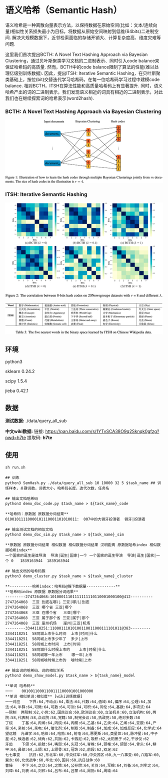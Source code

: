 # **语义哈希（Semantic Hash）**
语义哈希是一种离散向量表示方法，以保持数据在原始空间(比如：文本/连续向量)相似性关系损失最小为目标，将数据从原始空间映射到低维(64bits)二进制空间. 解决大规模数据下，近邻检索面临的存储开销大、计算复杂度高、维度灾难等问题. 

这里我们首次提出BCTH: A Novel Text Hashing Approach via Bayesian Clustering，通过贝叶斯聚类学习文档的二进制表示、同时引入code balance来保证哈希码的高质量. 然而，BCTH中的code balance限制了算法的性能(难以处理亿级别训练数据). 因此，提出ITSH: Iterative Semantic Hashing，在贝叶斯聚类基础上，按位(bit)交替迭代学习哈希码，在每一位哈希码学习过程中建模code balance. 相对BCTH，ITSH在算法性能和高质量哈希码上有显著提升. 同时，语义哈希产出的词的二进制表示，我们发现语义相近的词具有相近的二进制表示，对此我们也在继续探索词的哈希表示(word2hash).

### BCTH: A Novel Text Hashing Approach via Bayesian Clustering

![BCTH1](./docs/img/BCTH1.png)

### ITSH: Iterative Semantic Hashing

![ITSH1](./docs/img/ITSH1.png)

![ITSH2](./docs/img/ITSH2.png)

## 环境
python3

sklearn 0.24.2

scipy 1.5.4

jieba 0.42.1

## 数据
**测试数据:** ./data/query_all_sub

**中文wiki数据:** 链接: https://pan.baidu.com/s/1YTvSCA38O9q2Sknqk0gfzg?pwd=h7te 提取码: **h7te**

## 使用
```
sh run.sh

## 训练
python3 SemHash.py ./data/query_all_sub 10 10000 32 5 $task_name ## 训练样本，关键词数，词表大小，哈希码长度，迭代次数，任务名

## 输出文档哈希码
python3 demo_doc_code.py $task_name > ${task_name}_code

**哈希码：原数据 原数据分词结果**
01001011110000101110001101010011:  007中的大钢牙扮演者	钢牙|扮演者

## 输出测试文档的相似文档
python3 demo_doc_sim.py $task_name > ${task_name}_sim

**原数据 原数据分词结果 相似数据 相似数据分词结果 汉明距离 原数据哈希index 相似数据哈希index**
一个国家的诞生是谁导演  导演|诞生|国家|一个 一个国家的诞生导演  导演|诞生|国家|一个 0   1839163944  1839163944

## 输出文档的哈希码簇
python3 demo_cluster.py $task_name > ${task_name}_cluster

**----------哈希index：哈希码@簇下数据量-------------**
**哈希码index 原数据 原数据分词结果**
---------2747264068:10100011101111111110110001000100@412----------
2747264068  三亚 到底在哪儿 三亚|哪儿|到底
2747264068  三亚 哪个省 三亚|哪个
2747264068  三亚 在哪个省   三亚|哪个
2747264068  三亚 属于那个省 三亚|属于|那个
2747264068  三亚 崖州机场   崖州|三亚|机场
---------3344118251:11000111010100110011000111101011@383---------
3344118251  58同城上市什么时间  上市|时间|什么
3344118251  58同城上市多少年了  多少|上市
3344118251  58同城上市时间  上市|时间
3344118251  58同城什么时候上市的    上市|时候|什么
3344118251  58同城哪一年上市    哪一年|上市
3344118251  58同城啥时候上市的  啥时候|上市

## 输出词的哈希码、词的相似关系
python3 demo_show_model.py $task_name > ${task_name}_model

**单词 哈希码**
一一    00100110001100111100001001000000
**单词 相似单词:相似度** [wiki训练数据]
一一对应    下界:64,不动点:64,乘法:64,代数:64,值域:64,偏序:64,公理:64,加法:64,半群:64,可微:64,可数:64,可测:64,可积:64,同伦:64,基数:64,多项式:64
一院制  两院制:62,小党:62,国民议会:60,欧洲议会:60,立法机关:60,立法机构:60,两院:58,代表制:58,众议院:58,党籍:58,制宪会议:58,执政党:58,绝对多数:58
丁烷    丁基:64,丙烯:64,丙烷:64,丙酮:64,乙基:64,乙炔:64,乙烯:64,亚胺:64,产率:64,亲核:64,亲电:64,催化剂:64,制取:64,制备:64,加成:64,加成反应:64,化学式:64
望远镜  光谱学:64,哈伯:64,哈勃:64,射电:64,惠更斯:64,类星体:64,脉冲星:64,中子星:62,候选者:62,倾角:62,共振:62,卡西尼:62,吸积:62,太阳黑子:62,干涉仪:62
牙齿    下颌:64,前肢:64,嘴部:64,头冠:64,脊椎:64,颈椎:64,颌部:64,骨头:64,鳞甲:64,鼻部:64,上颌:62,上颌骨:62,冠饰:62,前段:62,双足:62
七七事变    抗日:62,东北军:60,中央红军:60,中央苏区:60,九一八事变:60,八路军:60,冀东:60,北伐战争:60,华北:60,国共:60,抗日战争:60
曹操    不下:64,之众:64,之策:64,公孙瓒:64,关羽:64,军粮:64,刘备:64,刘牢之:64,刘璋:64,刘表:64,刘邦:64,吕布:64,吕蒙:64,周勃:64,周瑜:64
```
